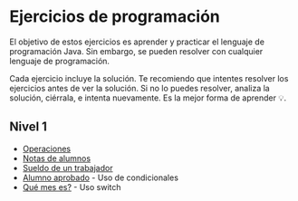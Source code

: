 # Ejercicios de programación

El objetivo de estos ejercicios es aprender y practicar el lenguaje de programación Java. Sin embargo, se pueden resolver con cualquier lenguaje de programación.

Cada ejercicio incluye la solución. Te recomiendo que intentes resolver los ejercicios antes de ver la solución. Si no lo puedes resolver, analiza la solución, ciérrala, e intenta nuevamente. Es la mejor forma de aprender 💡.

## Nivel 1

* [Operaciones](nivel-1/operaciones.md)
* [Notas de alumnos](nivel-1/notas-alumnos.md)
* [Sueldo de un trabajador](nivel-1/sueldo-trabajador.md)
* [Alumno aprobado](nivel-1/alumno-aprobado.md) - Uso de condicionales
* [Qué mes es?](nivel-1/mes.md) - Uso switch
